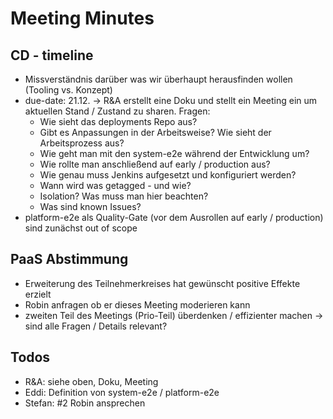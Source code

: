 # Meeting Minutes

## CD - timeline

- Missverständnis darüber was wir überhaupt herausfinden wollen (Tooling vs. Konzept)
- due-date: 21.12. -> R&A erstellt eine Doku und stellt ein Meeting ein um aktuellen Stand / Zustand zu sharen. Fragen:
    - Wie sieht das deployments Repo aus?
    - Gibt es Anpassungen in der Arbeitsweise? Wie sieht der Arbeitsprozess aus?
    - Wie geht man mit den system-e2e während der Entwicklung um?
    - Wie rollte man anschließend auf early / production aus?
    - Wie genau muss Jenkins aufgesetzt und konfiguriert werden?
    - Wann wird was getagged - und wie?
    - Isolation? Was muss man hier beachten?
    - Was sind known Issues?    
- platform-e2e als Quality-Gate (vor dem Ausrollen auf early / production) sind zunächst out of scope

## PaaS Abstimmung 

- Erweiterung des Teilnehmerkreises hat gewünscht positive Effekte erzielt
- Robin anfragen ob er dieses Meeting moderieren kann
- zweiten Teil des Meetings (Prio-Teil) überdenken / effizienter machen -> sind alle Fragen / Details relevant?

## Todos

- R&A: siehe oben, Doku, Meeting
- Eddi: Definition von system-e2e / platform-e2e
- Stefan: #2 Robin ansprechen

